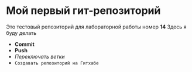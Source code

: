 # Мой первый гит-репозиторий
Это тестовый репозиторий для лабораторной работы номер **14**
Здесь я буду делать
- **Commit**
- **Push**
- *Переключать ветки*
- `Создавать репозиторий на Гитхабе`